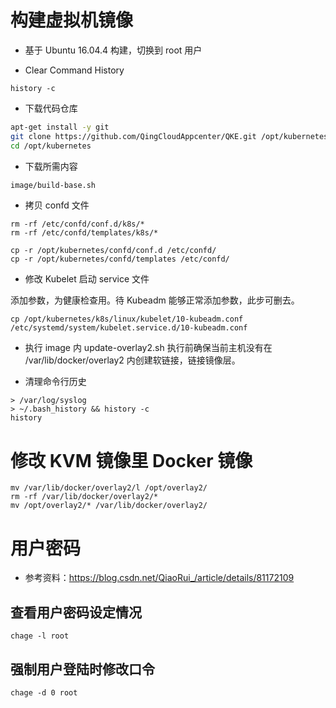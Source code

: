# 构建虚拟机镜像

- 基于 Ubuntu 16.04.4 构建，切换到 root 用户

- Clear Command History
```
history -c
```

- 下载代码仓库
```bash
apt-get install -y git
git clone https://github.com/QingCloudAppcenter/QKE.git /opt/kubernetes
cd /opt/kubernetes
```

- 下载所需内容

```bash
image/build-base.sh
```

- 拷贝 confd 文件
```
rm -rf /etc/confd/conf.d/k8s/*
rm -rf /etc/confd/templates/k8s/*
```

```
cp -r /opt/kubernetes/confd/conf.d /etc/confd/
cp -r /opt/kubernetes/confd/templates /etc/confd/
```

- 修改 Kubelet 启动 service 文件

添加参数，为健康检查用。待 Kubeadm 能够正常添加参数，此步可删去。

```
cp /opt/kubernetes/k8s/linux/kubelet/10-kubeadm.conf /etc/systemd/system/kubelet.service.d/10-kubeadm.conf
```

- 执行 image 内 update-overlay2.sh
执行前确保当前主机没有在 /var/lib/docker/overlay2 内创建软链接，链接镜像层。

- 清理命令行历史

```
> /var/log/syslog
> ~/.bash_history && history -c
history
```

# 修改 KVM 镜像里 Docker 镜像


```
mv /var/lib/docker/overlay2/l /opt/overlay2/
rm -rf /var/lib/docker/overlay2/*
mv /opt/overlay2/* /var/lib/docker/overlay2/
```

# 用户密码

- 参考资料：https://blog.csdn.net/QiaoRui_/article/details/81172109

## 查看用户密码设定情况
```
chage -l root
```

## 强制用户登陆时修改口令
```
chage -d 0 root
```